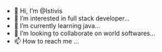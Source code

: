 - 👋 Hi, I’m @Istivis
- 👀 I’m interested in full stack developer...
- 🌱 I’m currently learning java...
- 💞️ I’m looking to collaborate on world softwares...
- 📫 How to reach me ...

<!---
Istivis/Istivis is a ✨ special ✨ repository because its `README.md` (this file) appears on your GitHub profile.
You can click the Preview link to take a look at your changes.
--->
